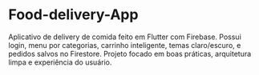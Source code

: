 # Food-delivery-App
Aplicativo de delivery de comida feito em Flutter com Firebase. Possui login, menu por categorias, carrinho inteligente, temas claro/escuro, e pedidos salvos no Firestore. Projeto focado em boas práticas, arquitetura limpa e experiência do usuário.

